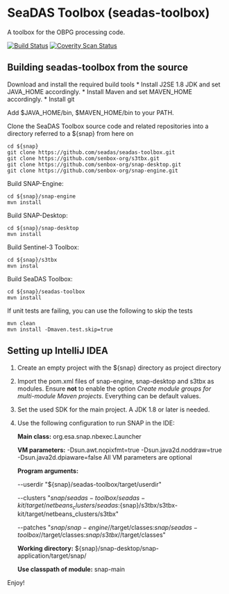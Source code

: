SeaDAS Toolbox (seadas-toolbox)
==========================

A toolbox for the OBPG processing code.

[![Build Status](https://travis-ci.org/senbox-org/s3tbx.svg?branch=master)](https://travis-ci.org/senbox-org/s3tbx)
[![Coverity Scan Status](https://scan.coverity.com/projects/7247/badge.svg)](https://scan.coverity.com/projects/senbox-org-s3tbx)

Building seadas-toolbox from the source
------------------------------

Download and install the required build tools
	* Install J2SE 1.8 JDK and set JAVA_HOME accordingly. 
	* Install Maven and set MAVEN_HOME accordingly. 
	* Install git

Add $JAVA_HOME/bin, $MAVEN_HOME/bin to your PATH.

Clone the SeaDAS Toolbox source code and related repositories into a directory referred to a ${snap} from here on

    cd ${snap}
    git clone https://github.com/seadas/seadas-toolbox.git
    git clone https://github.com/senbox-org/s3tbx.git
    git clone https://github.com/senbox-org/snap-desktop.git
    git clone https://github.com/senbox-org/snap-engine.git
    
Build SNAP-Engine:

    cd ${snap}/snap-engine
    mvn install

Build SNAP-Desktop:

    cd ${snap}/snap-desktop
    mvn install

Build Sentinel-3 Toolbox:

    cd ${snap}/s3tbx
    mvn instal

Build SeaDAS Toolbox:

    cd ${snap}/seadas-toolbox
    mvn install
   
If unit tests are failing, you can use the following to skip the tests
   
    mvn clean
    mvn install -Dmaven.test.skip=true
	
Setting up IntelliJ IDEA
------------------------

1. Create an empty project with the ${snap} directory as project directory

2. Import the pom.xml files of snap-engine, snap-desktop and s3tbx as modules. Ensure **not** to enable
the option *Create module groups for multi-module Maven projects*. Everything can be default values.

3. Set the used SDK for the main project. A JDK 1.8 or later is needed.

4. Use the following configuration to run SNAP in the IDE:

    **Main class:** org.esa.snap.nbexec.Launcher
    
    **VM parameters:** -Dsun.awt.nopixfmt=true -Dsun.java2d.noddraw=true -Dsun.java2d.dpiaware=false
    All VM parameters are optional
    
    **Program arguments:**
    
    --userdir
        "${snap}/seadas-toolbox/target/userdir"
        
    --clusters
    "${snap}/seadas-toolbox/seadas-kit/target/netbeans_clusters/seadas:${snap}/s3tbx/s3tbx-kit/target/netbeans_clusters/s3tbx"
    
    --patches
    "${snap}/snap-engine/$/target/classes:${snap}/seadas-toolbox/$/target/classes:${snap}/s3tbx/$/target/classes"
    
    **Working directory:** ${snap}/snap-desktop/snap-application/target/snap/
    
    **Use classpath of module:** snap-main

Enjoy!


